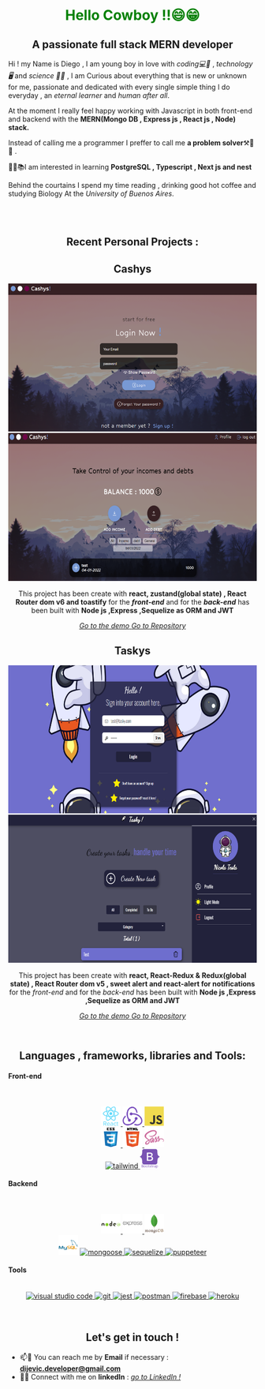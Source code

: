 <h1 style="color:green" align="center"> Hello Cowboy !!😄😁</h1>

<h2 align="center">A passionate <b>full stack MERN developer</b>
</h2>

Hi ! my Name is Diego , I am young boy in love with _coding💻🧑‍_ , _technology 🖥️_ and _science 🔭🔬_ , I am Curious about everything that is new or unknown for me, passionate and dedicated with every single simple thing I do everyday , an _eternal learner_ and _human after all_.

At the moment I really feel happy working with Javascript in both front-end and backend with the **MERN(Mongo DB , Express js , React js , Node) stack.**

Instead of calling me a programmer I preffer to call me **a problem solver**⚒️🧮📱 .

🧑‍🚀📚I am interested in learning **PostgreSQL , Typescript , Next js and nest**

Behind the courtains I spend my time reading , drinking good hot coffee and studying Biology At the _University of Buenos Aires_.

</br>
</br>

<h2 align="center">Recent Personal Projects :</h2>

<h2 align="center">Cashys</h2>
<div align="center" >
 <img src="./images/cashys1.png" alt="cashys screenshot" height="300" width="600"/>
 <img src="./images/cashys2.png" alt="cashys screenshot" height="300" width="600"/>
<p width="350" height="350" align="left">
 
 
This project has been create with **react, zustand(global state) , React Router dom v6 and toastify** 
for the **_front-end_** and for the **_back-end_** has been built with **Node js ,Express ,Sequelize as ORM  and JWT**
</p>

[ _Go to the demo_ ](https://cashys.netlify.app/)
[ _Go to Repository_ ](https://github.com/dijevic/cashys-front-end)

</div>

<h2 align="center">Taskys</h2>
<div align="center" >
 <img src="./images/taskys1.png" alt="cashys screenshot" height="300" width="600"/>
 <img src="./images/taskys.png" alt="cashys screenshot" height="300" width="600"/>
<p width="350" height="350" align="left">
 
 
This project has been create with **react, React-Redux & Redux(global state) , React Router dom v5 , sweet alert and react-alert for notifications** for the *front-end* and for the *back-end* has been built with **Node js ,Express ,Sequelize as ORM  and JWT**
</p>

[ _Go to the demo_ ](https://taskys.netlify.app/)
[ _Go to Repository_ ](https://github.com/dijevic/Tasky)

</div>

</br>

<h2 align="center">Languages , frameworks, libraries and Tools:</h2>

<h4>Front-end</h4>
</br>
</br>

<div align="center">
<a href="https://reactjs.org/" target="_blank"> <img src="https://raw.githubusercontent.com/devicons/devicon/master/icons/react/react-original-wordmark.svg" alt="react" width="40" height="40"/> </a>
<a href="https://redux.js.org" target="_blank"> <img src="https://raw.githubusercontent.com/devicons/devicon/master/icons/redux/redux-original.svg" alt="redux" width="40" height="40"/> </a>
<a href="https://developer.mozilla.org/en-US/docs/Web/JavaScript" target="_blank"> <img src="https://raw.githubusercontent.com/devicons/devicon/master/icons/javascript/javascript-original.svg" alt="javascript" width="40" height="40"/> </a>
</div>

<div align="center">
<a href="https://www.w3schools.com/css/" target="_blank"> <img src="https://raw.githubusercontent.com/devicons/devicon/master/icons/css3/css3-original-wordmark.svg" alt="css3" width="40" height="40"/> </a>
<a href="https://www.w3.org/html/" target="_blank"> <img src="https://raw.githubusercontent.com/devicons/devicon/master/icons/html5/html5-original-wordmark.svg" alt="html5" width="40" height="40"/> </a>
<a href="https://sass-lang.com" target="_blank"> <img src="https://raw.githubusercontent.com/devicons/devicon/master/icons/sass/sass-original.svg" alt="sass" width="40" height="40"/> </a>
</div>

<div align="center">
 <a href="https://tailwindcss.com/" target="_blank"> <img src="https://www.vectorlogo.zone/logos/tailwindcss/tailwindcss-icon.svg" alt="tailwind" width="40" height="40"/> </a>
<a href="https://getbootstrap.com" target="_blank"> <img src="https://raw.githubusercontent.com/devicons/devicon/master/icons/bootstrap/bootstrap-plain-wordmark.svg" alt="bootstrap" width="40" height="40"/> </a>
</div>

<h4>Backend</h4>
</br>
</br>

<div align="center">
<a href="https://nodejs.org" target="_blank"> <img src="https://raw.githubusercontent.com/devicons/devicon/master/icons/nodejs/nodejs-original-wordmark.svg" alt="nodejs" width="40" height="40"/> </a>
<a href="https://expressjs.com" target="_blank"> <img src="https://raw.githubusercontent.com/devicons/devicon/master/icons/express/express-original-wordmark.svg" alt="express" width="40" height="40"/> </a>
<a href="https://www.mongodb.com/" target="_blank"> <img src="https://raw.githubusercontent.com/devicons/devicon/master/icons/mongodb/mongodb-original-wordmark.svg" alt="mongodb" width="40" height="40"/> </a>
</div>

<div align="center">
<a href="https://www.mysql.com/" target="_blank"> <img src="https://raw.githubusercontent.com/devicons/devicon/master/icons/mysql/mysql-original-wordmark.svg" alt="mysql" width="40" height="40"/></a>
<a href="https://mongoosejs.com/" target="_blank"> <img src="https://avatars.githubusercontent.com/u/7552965?s=280&v=4" alt="mongoose" width="40" height="40"/> </a>
<a href="https://sequelize.org/" target="_blank"> <img src="https://miro.medium.com/max/724/1*Nt9mcMw6paQBnSH-i1zAKQ.png" alt="sequelize" width="40" height="40"/> </a>
<a href="https://github.com/puppeteer/puppeteer" target="_blank"> <img src="https://www.vectorlogo.zone/logos/pptrdev/pptrdev-official.svg" alt="puppeteer" width="40" height="40"/> </a>
</div>

<h4>Tools</h4>
</br>

<div align="center">
<a href="https://code.visualstudio.com/" target="_blank"> <img src="https://upload.wikimedia.org/wikipedia/commons/thumb/9/9a/Visual_Studio_Code_1.35_icon.svg/2048px-Visual_Studio_Code_1.35_icon.svg.png" alt="visual studio code" width="40" height="40"/> </a> 
<a href="https://git-scm.com/" target="_blank"> <img src="https://www.vectorlogo.zone/logos/git-scm/git-scm-icon.svg" alt="git" width="40" height="40"/> </a>
<a href="https://jestjs.io" target="_blank"> <img src="https://www.vectorlogo.zone/logos/jestjsio/jestjsio-icon.svg" alt="jest" width="40" height="40"/> </a>
<a href="https://postman.com" target="_blank"> <img src="https://www.vectorlogo.zone/logos/getpostman/getpostman-icon.svg" alt="postman" width="40" height="40"/> </a> 
<a href="https://firebase.google.com/" target="_blank"> <img src="https://www.vectorlogo.zone/logos/firebase/firebase-icon.svg" alt="firebase" width="40" height="40"/> </a>
<a href="https://heroku.com" target="_blank"> <img src="https://www.vectorlogo.zone/logos/heroku/heroku-icon.svg" alt="heroku" width="40" height="40"/> </a>

</div>

</br>

</br>

<h2 align="center">Let's get in touch !</h2>

- 📫📩 You can reach me by **Email** if necessary : **dijevic.developer@gmail.com**
- 🔎🔎 Connect with me on **linkedIn** : [_go to LinkedIn !_](https://linkedin.com/in/https://www.linkedin.com/in/diego-vielma-133003170/)
